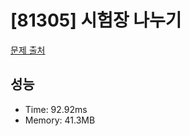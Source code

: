 # [81305] 시험장 나누기

[문제 출처](https://school.programmers.co.kr/learn/courses/30/lessons/81305)

## 성능

- Time: 92.92ms
- Memory: 41.3MB